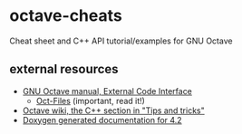 # octave-cheats
Cheat sheet and C++ API tutorial/examples for GNU Octave

## external resources

* [GNU Octave manual, External Code Interface](https://www.gnu.org/software/octave/doc/interpreter/External-Code-Interface.html#External-Code-Interface)
    * [Oct-Files](https://www.gnu.org/software/octave/doc/interpreter/Oct_002dFiles.html#Oct_002dFiles) (important, read it!)
* [Octave wiki, the C++ section in "Tips and tricks"](http://wiki.octave.org/Tips_and_tricks#C.2B.2B)
* [Doxygen generated documentation for 4.2](http://octave.org/doxygen/4.2/)

